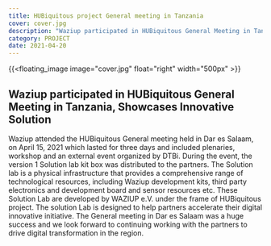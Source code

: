 ```yaml
---
title: HUBiquitous project General meeting in Tanzania
cover: cover.jpg
description: "Waziup participated in HUBiquitous General Meeting in Tanzania, Showcases Innovative Solution"
category: PROJECT
date: 2021-04-20
---
```

<!-- ![image](cover.jpg) -->
{{<floating_image image="cover.jpg" float="right" width="500px" >}}

## Waziup participated in HUBiquitous General Meeting in Tanzania, Showcases Innovative Solution

Waziup attended the HUBiquitous General meeting held in Dar es Salaam, on April 15, 2021 which lasted for three days and included plenaries, workshop and an external event organized by DTBi. During the event, the version 1 Solution lab kit box was distributed to the partners. The Solution lab is a physical infrastructure that provides a comprehensive range of technological resources, including  Waziup development kits, third party electronics and development board and sensor resources etc. These Solution Lab are developed by WAZIUP e.V. under the frame of HUBiquitous project. The solution Lab is designed to help partners accelerate their digital innovative initiative. The General meeting in Dar es Salaam was a huge success and we look forward to continuing working with the partners to drive digital transformation in the region.

